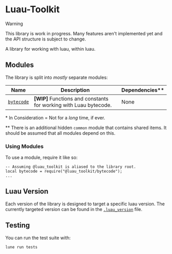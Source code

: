 # Luau-Toolkit

> [!WARNING]
> This library is work in progress. Many features aren't implemented yet and the
> API structure is subject to change.

A library for working with luau, within luau.

## Modules

The library is split into _mostly_ separate modules:

| Name                              | Description                                                        | Dependencies\*\* |
| --------------------------------- | ------------------------------------------------------------------ | ---------------- |
| [`bytecode`](./modules/bytecode/) | **\[WIP]** Functions and constants for working with Luau bytecode. | None             |

<!--| [`vm`](./vm/)             | **\[WIP]** Luau virtual machine/interpreter implementations.       | `bytecode`       |-->
<!--| [`lexer`](./lexer/)       | **\[WIP]** Luau source code lexer.                                 |                  |-->
<!--| [`misc`](./misc/)         | **\[WIP]** Miscellaneous luau related items.                       | None             |-->
<!--| `parser`                  | **\[Not Started]** Luau source code parser.                        |                  |-->
<!--| `compiler`                | **\[Not Started/Unlikely]** Simple Luau compiler.                  |                  |-->
<!--| `decompiler`              |                                                                    | `bytecode`       |-->

\* In Consideration = Not for a _long_ time, if ever.

\*\* There is an additional hidden `common` module that contains shared items.
It should be assumed that all modules depend on this.

### Using Modules

To use a module, require it like so:

```luau
-- Assuming @luau_toolkit is aliased to the library root.
local bytecode = require("@luau_toolkit/bytecode");
...
```

## Luau Version

Each version of the library is designed to target a specific luau version. The
currently targeted version can be found in the
[`.luau_version`](./.luau_version) file.

## Testing

You can run the test suite with:

```bash
lune run tests
```
